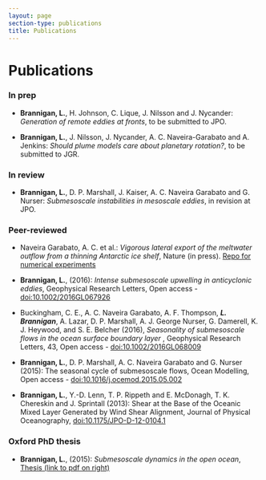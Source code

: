 ```yaml
---
layout: page
section-type: publications
title: Publications
---
```

# Publications

### In prep

* __Brannigan, L.__, H. Johnson, C. Lique, J. Nilsson and J. Nycander:
*Generation of remote eddies at fronts*, to be submitted to JPO.

* __Brannigan, L.__, J. Nilsson, J. Nycander, A. C. Naveira-Garabato and A. Jenkins:
*Should plume models care about planetary rotation?*, to be submitted to JGR.


### In review

* __Brannigan, L.__, D. P. Marshall, J. Kaiser, A. C. Naveira Garabato and G. Nurser:
  *Submesoscale instabilities in mesoscale eddies*, in revision at JPO.

### Peer-reviewed
* Naveira Garabato, A. C. et al.: *Vigorous lateral export of the meltwater
outflow from a thinning Antarctic ice shelf*, Nature (in press). [Repo for numerical experiments](https://github.com/braaannigan/Vigorous_lateral_export)

* __Brannigan, L.__, (2016):
*Intense submesoscale upwelling in anticyclonic eddies*,
Geophysical Research Letters, Open access -
<a href="http://onlinelibrary.wiley.com/doi/10.1002/2016GL067926/full"
target="_blank">doi:10.1002/2016GL067926</a>

* Buckingham, C. E., A. C. Naveira Garabato, A. F. Thompson, *__L. Brannigan__*,
A. Lazar, D. P. Marshall, A. J. George Nurser, G. Damerell,
K. J. Heywood, and S. E. Belcher (2016),
*Seasonality of submesoscale flows in the ocean surface boundary layer* ,
Geophysical Research Letters, 43, Open access -
<a href="http://onlinelibrary.wiley.com/doi/10.1002/2016GL068009/full"
target="_blank">doi:10.1002/2016GL068009</a>

* __Brannigan, L.__, D. P. Marshall, A. C. Naveira Garabato and G. Nurser (2015):
The seasonal cycle of submesoscale flows, Ocean Modelling, Open access -
<a href="http://www.sciencedirect.com/science/article/pii/S1463500315000803" target="_blank">doi:10.1016/j.ocemod.2015.05.002</a>

* __Brannigan, L.__, Y.-D. Lenn, T. P. Rippeth and E. McDonagh,
T. K. Chereskin and J. Sprintall (2013):
Shear at the Base of the Oceanic Mixed Layer Generated by Wind Shear Alignment,
Journal of Physical Oceanography,
<a href="http://journals.ametsoc.org/doi/abs/10.1175/JPO-D-12-0104.1" target="_blank">doi:10.1175/JPO-D-12-0104.1</a>

### Oxford PhD thesis
* __Brannigan, L.__, (2015):
*Submesoscale dynamics in the open ocean*,
<a href="https://ora.ox.ac.uk/objects/uuid:75e3dbf3-56d7-4534-8008-a351c9b36efe"
target="_blank">Thesis (link to pdf on right)</a>
